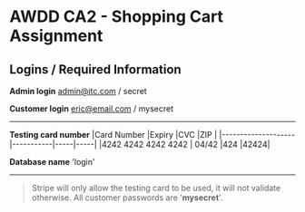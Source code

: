 # AWDD CA2 - Shopping Cart Assignment

## Logins / Required Information
**Admin login**
admin@itc.com / secret


**Customer login**
eric@email.com / mysecret
****
**Testing card number**
|Card Number         |Expiry     |CVC  |ZIP  |
|--------------------|-----------|-----|-----|
|4242 4242 4242 4242 | 04/42     |424  |42424|

**Database name**
'login'

********
 >Stripe will only allow the testing card to be used, it will not validate otherwise.
All customer passwords are '**mysecret**'.
